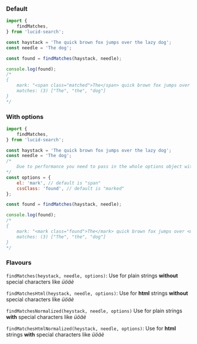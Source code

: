 ### Default
```js
import {
    findMatches,
} from 'lucid-search';

const haystack = 'The quick brown fox jumps over the lazy dog';
const needle = 'The dog';

const found = findMatches(haystack, needle);

console.log(found);
/*
{
    mark: "<span class="matched">The</span> quick brown fox jumps over <span class="matched">the</span> lazy <span class="matched">dog</span>",
    matches: (3) ["The", "the", "dog"]
}
*/
```

### With options
```js
import {
    findMatches,
} from 'lucid-search';

const haystack = 'The quick brown fox jumps over the lazy dog';
const needle = 'The dog';
/*
    Due to performance you need to pass in the whole options object with "el" and "cssClass"
*/
const options = {
    el: 'mark', // default is "span"
    cssClass: 'found', // default is "marked"
};

const found = findMatches(haystack, needle);

console.log(found);
/*
{
    mark: "<mark class="found">The</mark> quick brown fox jumps over <mark class="found">the</mark> lazy <mark class="found">dog</mark>",
    matches: (3) ["The", "the", "dog"]
}
*/
```

### Flavours

`findMatches(heystack, needle, options)`: Use for plain strings **without** special characters like _üöäè_

`findMatchesHtml(heystack, needle, options)`: Use for **html** strings **without** special characters like _üöäè_

`findMatchesNormalized(heystack, needle, options)` Use for plain strings **with** special characters like _üöäè_

`findMatchesHtmlNormalized(heystack, needle, options)`: Use for **html** strings **with** special characters like _üöäè_

